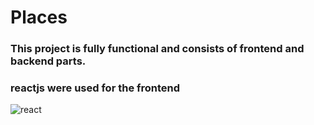 # Places 

### This project is fully functional and consists of frontend and backend parts.

### reactjs were used for the frontend

![react](https://upload.wikimedia.org/wikipedia/commons/thumb/a/a7/React-icon.svg/1200px-React-icon.svg.png)